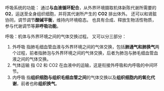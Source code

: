 呼吸系统的功能：
通过**与血液循环配合**，从外界环境摄取机体新陈代谢所需要的 **O2**，运送至全身组织细胞，并将其代谢所产生的 **CO2** 排出体外。
还可以和肾脏协同，调节调节**酸碱平衡**，维持内环境稳态。
也具有合成、释放生物活性物质，参与代谢调节等**非呼吸功能**。

呼吸：机体与外界环境之间的气体交换过程。
又可以分三部分：
1. 外呼吸
   指肺毛细血管血液与外界环境之间的气体交换，包括**肺通气和肺换气**两个过程，前者指肺泡与外界环境之间的气体交换，后者为肺泡与肺毛细血管血液之间的气体交换。
2. 气体运输
   指 O2 和 CO2 在血液中的运输，这是衔接外呼吸和内呼吸的中间环节。
3. 内呼吸
   指**组织细胞与组织毛细血管之间**的气体交换以及**组织细胞内的氧化代谢**，前者也称**组织换气**。